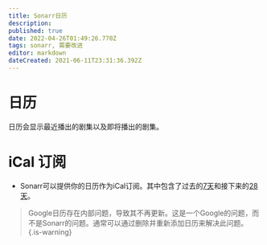 ```yaml
---
title: Sonarr日历
description: 
published: true
date: 2022-04-26T01:49:26.770Z
tags: sonarr, 需要改进
editor: markdown
dateCreated: 2021-06-11T23:31:36.392Z
---
```


# 日历

日历会显示最近播出的剧集以及即将播出的剧集。

# iCal 订阅

- Sonarr可以提供你的日历作为iCal订阅。其中包含了过去的[7天](https://github.com/Sonarr/Sonarr/blob/22f044844c33187450dcc2d6b329ad3e1d241e74/src/NzbDrone.Api/Calendar/CalendarFeedModule.cs#L35)和接下来的[28天](https://github.com/Sonarr/Sonarr/blob/22f044844c33187450dcc2d6b329ad3e1d241e74/src/NzbDrone.Api/Calendar/CalendarFeedModule.cs#L36)。

> Google日历存在内部问题，导致其不再更新。这是一个Google的问题，而不是Sonarr的问题。通常可以通过删除并重新添加日历来解决此问题。
{.is-warning}